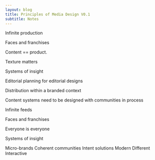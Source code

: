 ```yaml
---
layout: blog
title: Principles of Media Design V0.1
subtitle: Notes
---
```


Infinite production

Faces and franchises

Content == product.

Texture matters

Systems of insight

Editorial planning for editorial designs

Distribution within a branded context

Content systems need to be designed with communities in process

Infinite feeds

Faces and franchises

Everyone is everyone

Systems of insight




Micro-brands
Coherent communities
Intent solutions
Modern
Different
Interactive

